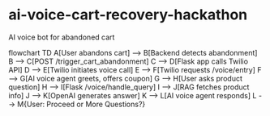 # ai-voice-cart-recovery-hackathon
AI voice bot for abandoned cart 



flowchart TD
    A[User abandons cart] --> B[Backend detects abandonment]
    B --> C[POST /trigger_cart_abandonment]
    C --> D[Flask app calls Twilio API]
    D --> E[Twilio initiates voice call]
    E --> F[Twilio requests /voice/entry]
    F --> G[AI voice agent greets, offers coupon]
    G --> H[User asks product question]
    H --> I[Flask /voice/handle_query]
    I --> J[RAG fetches product info]
    J --> K[OpenAI generates answer]
    K --> L[AI voice agent responds]
    L --> M{User: Proceed or More Questions?}
